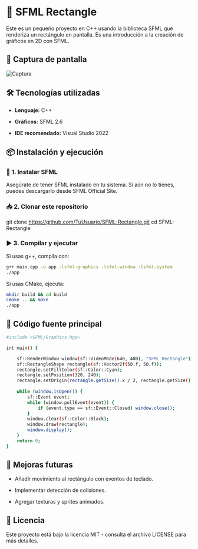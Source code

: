 # 🎨 SFML Rectangle

Este es un pequeño proyecto en C++ usando la biblioteca SFML que renderiza un rectángulo en pantalla. Es una introducción a la creación de gráficos en 2D con SFML.

## 📸 Captura de pantalla

![Captura](https://github.com/user-attachments/assets/eb583551-31a3-4aa6-9538-d018765b4f0f)

## 🛠️ Tecnologías utilizadas

- **Lenguaje:** C++

- **Gráficos:** SFML 2.6

- **IDE recomendado:** Visual Studio 2022

## 📦 Instalación y ejecución


### 🔧 1. Instalar SFML

Asegúrate de tener SFML instalado en tu sistema. Si aún no lo tienes, puedes descargarlo desde SFML Official Site.

### 📥 2. Clonar este repositorio

 git clone https://github.com/TuUsuario/SFML-Rectangle.git
 cd SFML-Rectangle

### ▶️ 3. Compilar y ejecutar

Si usas g++, compila con:
```sh
g++ main.cpp -o app -lsfml-graphics -lsfml-window -lsfml-system
./app
```

Si usas CMake, ejecuta:
```sh
mkdir build && cd build
cmake .. && make
./app
```

## 📜 Código fuente principal

```sh
#include <SFML/Graphics.hpp>

int main() {

    sf::RenderWindow window(sf::VideoMode(640, 480), "SFML Rectangle");
    sf::RectangleShape rectangle(sf::Vector2f(50.f, 50.f));
    rectangle.setFillColor(sf::Color::Cyan);
    rectangle.setPosition(320, 240);
    rectangle.setOrigin(rectangle.getSize().x / 2, rectangle.getSize().y / 2);
    
    while (window.isOpen()) {
        sf::Event event;
        while (window.pollEvent(event)) {
            if (event.type == sf::Event::Closed) window.close();
        }
        window.clear(sf::Color::Black);
        window.draw(rectangle);
        window.display();
    }
    return 0;
}
```
## 🚀 Mejoras futuras

- Añadir movimiento al rectángulo con eventos de teclado.

- Implementar detección de colisiones.

- Agregar texturas y sprites animados.


## 📄 Licencia

Este proyecto está bajo la licencia MIT - consulta el archivo LICENSE para más detalles.

